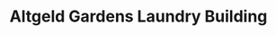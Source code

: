 ---
title: "Altgeld Gardens Laundry Building"
url: /chicago/altgeld-gardens-laundry-building-east-131st-street/
shop: Wäscherei
---